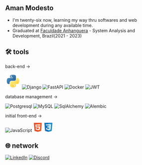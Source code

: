 Aman Modesto
-

- I'm twenty-six now, learning my way thru softwares and web development during any available time.
- Graduated at [Faculdade Anhanguera](https://www.linkedin.com/school/anhanguera-educacional-sa/?originalSubdomain=br) - System Analysis and Development, Brazil(2021 - 2023)

🛠️ tools
-
<div>
<p>back-end -></p>
	<img src="https://raw.githubusercontent.com/devicons/devicon/master/icons/python/python-original.svg" alt="Python" title="Python" width=50/>
	<img src="https://github.com/marwin1991/profile-technology-icons/assets/62091613/9bf5650b-e534-4eae-8a26-8379d076f3b4" alt="Django" title="Django" width="50"/>
 	<img src="https://cdn.jsdelivr.net/gh/devicons/devicon@latest/icons/fastapi/fastapi-original.svg" alt="FastAPI" title="FastAPI" width="50"/>
	<img src="https://cdn.jsdelivr.net/gh/devicons/devicon@latest/icons/docker/docker-original.svg" alt="Docker" title="Docker" width="50"/>
	<img src="https://img.icons8.com/?size=100&id=rHpveptSuwDz&format=png&color=000000" alt="JWT" title="JSON Web Tokens" width="50"/>
</div>
<div>
	<p>database management -></p>
	<img src="https://cdn.jsdelivr.net/gh/devicons/devicon@latest/icons/postgresql/postgresql-original.svg" alt="Postgresql" title="Postgresql" width="40" />
	<img src="https://cdn.jsdelivr.net/gh/devicons/devicon@latest/icons/mysql/mysql-original-wordmark.svg" alt="MySQL" title="MySQL" width="40"/>
	<img src="https://cdn.jsdelivr.net/gh/devicons/devicon@latest/icons/sqlalchemy/sqlalchemy-original-wordmark.svg" alt="SqlAlchemy" title="SqlAlchemy" width="50"/>
	<img src="https://img.icons8.com/?size=100&id=Er3WmHt305d7&format=png&color=000000" alt="Alembic" title="Alembic" width="30"/>
</div>
<div>
	<p>initial front-end -></p>
	<img src="https://cdn.jsdelivr.net/gh/devicons/devicon@latest/icons/javascript/javascript-original.svg" alt="JavaScript" title="JS" width="30"/>
	<img src="https://raw.githubusercontent.com/devicons/devicon/master/icons/html5/html5-original.svg" alt="HTML5" title="HTML5" width="30"/>
	<img src="https://raw.githubusercontent.com/devicons/devicon/master/icons/css3/css3-original.svg" alt="CSS3" title="CSS3" width="30"/> 
</div>

🌐 network
-

[![LinkedIn](https://img.shields.io/badge/LinkedIn-0077B5?style=for-the-badge&logo=linkedin&logoColor=white)](https://www.linkedin.com/in/aman-modesto-196a161b7/) [![Discord](https://img.shields.io/badge/Discord-7289DA?style=for-the-badge&logo=discord&logoColor=white)](https://discord.com/channels/@amanmdest/)
